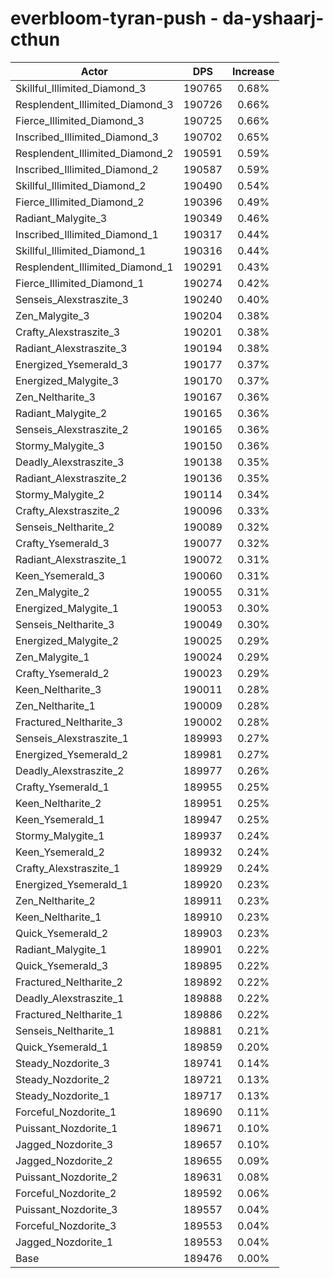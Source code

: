 # everbloom-tyran-push - da-yshaarj-cthun
| Actor | DPS | Increase |
|---|:---:|:---:|
|Skillful_Illimited_Diamond_3|190765|0.68%|
|Resplendent_Illimited_Diamond_3|190726|0.66%|
|Fierce_Illimited_Diamond_3|190725|0.66%|
|Inscribed_Illimited_Diamond_3|190702|0.65%|
|Resplendent_Illimited_Diamond_2|190591|0.59%|
|Inscribed_Illimited_Diamond_2|190587|0.59%|
|Skillful_Illimited_Diamond_2|190490|0.54%|
|Fierce_Illimited_Diamond_2|190396|0.49%|
|Radiant_Malygite_3|190349|0.46%|
|Inscribed_Illimited_Diamond_1|190317|0.44%|
|Skillful_Illimited_Diamond_1|190316|0.44%|
|Resplendent_Illimited_Diamond_1|190291|0.43%|
|Fierce_Illimited_Diamond_1|190274|0.42%|
|Senseis_Alexstraszite_3|190240|0.40%|
|Zen_Malygite_3|190204|0.38%|
|Crafty_Alexstraszite_3|190201|0.38%|
|Radiant_Alexstraszite_3|190194|0.38%|
|Energized_Ysemerald_3|190177|0.37%|
|Energized_Malygite_3|190170|0.37%|
|Zen_Neltharite_3|190167|0.36%|
|Radiant_Malygite_2|190165|0.36%|
|Senseis_Alexstraszite_2|190165|0.36%|
|Stormy_Malygite_3|190150|0.36%|
|Deadly_Alexstraszite_3|190138|0.35%|
|Radiant_Alexstraszite_2|190136|0.35%|
|Stormy_Malygite_2|190114|0.34%|
|Crafty_Alexstraszite_2|190096|0.33%|
|Senseis_Neltharite_2|190089|0.32%|
|Crafty_Ysemerald_3|190077|0.32%|
|Radiant_Alexstraszite_1|190072|0.31%|
|Keen_Ysemerald_3|190060|0.31%|
|Zen_Malygite_2|190055|0.31%|
|Energized_Malygite_1|190053|0.30%|
|Senseis_Neltharite_3|190049|0.30%|
|Energized_Malygite_2|190025|0.29%|
|Zen_Malygite_1|190024|0.29%|
|Crafty_Ysemerald_2|190023|0.29%|
|Keen_Neltharite_3|190011|0.28%|
|Zen_Neltharite_1|190009|0.28%|
|Fractured_Neltharite_3|190002|0.28%|
|Senseis_Alexstraszite_1|189993|0.27%|
|Energized_Ysemerald_2|189981|0.27%|
|Deadly_Alexstraszite_2|189977|0.26%|
|Crafty_Ysemerald_1|189955|0.25%|
|Keen_Neltharite_2|189951|0.25%|
|Keen_Ysemerald_1|189947|0.25%|
|Stormy_Malygite_1|189937|0.24%|
|Keen_Ysemerald_2|189932|0.24%|
|Crafty_Alexstraszite_1|189929|0.24%|
|Energized_Ysemerald_1|189920|0.23%|
|Zen_Neltharite_2|189911|0.23%|
|Keen_Neltharite_1|189910|0.23%|
|Quick_Ysemerald_2|189903|0.23%|
|Radiant_Malygite_1|189901|0.22%|
|Quick_Ysemerald_3|189895|0.22%|
|Fractured_Neltharite_2|189892|0.22%|
|Deadly_Alexstraszite_1|189888|0.22%|
|Fractured_Neltharite_1|189886|0.22%|
|Senseis_Neltharite_1|189881|0.21%|
|Quick_Ysemerald_1|189859|0.20%|
|Steady_Nozdorite_3|189741|0.14%|
|Steady_Nozdorite_2|189721|0.13%|
|Steady_Nozdorite_1|189717|0.13%|
|Forceful_Nozdorite_1|189690|0.11%|
|Puissant_Nozdorite_1|189671|0.10%|
|Jagged_Nozdorite_3|189657|0.10%|
|Jagged_Nozdorite_2|189655|0.09%|
|Puissant_Nozdorite_2|189631|0.08%|
|Forceful_Nozdorite_2|189592|0.06%|
|Puissant_Nozdorite_3|189557|0.04%|
|Forceful_Nozdorite_3|189553|0.04%|
|Jagged_Nozdorite_1|189553|0.04%|
|Base|189476|0.00%|
